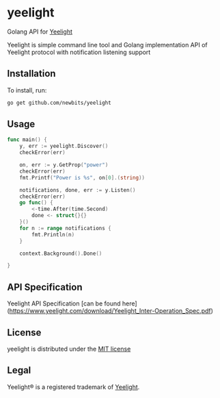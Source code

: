 # yeelight
Golang API for [Yeelight](yeelight.com)

Yeelight is simple command line tool and Golang implementation API of Yeelight protocol
with notification listening support

## Installation
To install, run:
```sh
go get github.com/newbits/yeelight
```

## Usage
```go
func main() {
	y, err := yeelight.Discover()
	checkError(err)

	on, err := y.GetProp("power")
	checkError(err)
	fmt.Printf("Power is %s", on[0].(string))

	notifications, done, err := y.Listen()
	checkError(err)
	go func() {
		<-time.After(time.Second)
		done <- struct{}{}
	}()
	for n := range notifications {
		fmt.Println(n)
	}

	context.Background().Done()

}
```

## API Specification
Yeelight API Specification [can be found here] (https://www.yeelight.com/download/Yeelight_Inter-Operation_Spec.pdf)

## License
yeelight is distributed under the [MIT license](https://opensource.org/licenses/MIT)

## Legal
Yeelight® is a registered trademark of [Yeelight](https://www.yeelight.com/).

